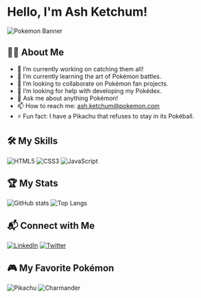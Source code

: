 # Hello, I'm Ash Ketchum!

![Pokemon Banner](https://your-banner-link)

## 🧑‍💻 About Me

- 🔭 I’m currently working on catching them all!
- 🌱 I’m currently learning the art of Pokémon battles.
- 👯 I’m looking to collaborate on Pokémon fan projects.
- 🤔 I’m looking for help with developing my Pokédex.
- 💬 Ask me about anything Pokémon!
- 📫 How to reach me: ash.ketchum@pokemon.com
- ⚡ Fun fact: I have a Pikachu that refuses to stay in its Pokéball.

## 🛠️ My Skills

![HTML5](https://img.icons8.com/color/48/000000/html-5.png) ![CSS3](https://img.icons8.com/color/48/000000/css3.png) ![JavaScript](https://img.icons8.com/color/48/000000/javascript.png)

## 🏆 My Stats

![GitHub stats](https://github-readme-stats.vercel.app/api?username=ashketchum&show_icons=true&theme=tokyonight)
![Top Langs](https://github-readme-stats.vercel.app/api/top-langs/?username=ashketchum&layout=compact&theme=tokyonight)

## 📬 Connect with Me

[![LinkedIn](https://img.icons8.com/color/48/000000/linkedin.png)](https://linkedin.com/in/ashketchum)
[![Twitter](https://img.icons8.com/color/48/000000/twitter.png)](https://twitter.com/ashketchum)

## 🎮 My Favorite Pokémon

![Pikachu](https://img.icons8.com/color/48/000000/pikachu-pokemon.png) ![Charmander](https://img.icons8.com/color/48/000000/charmander.png)


